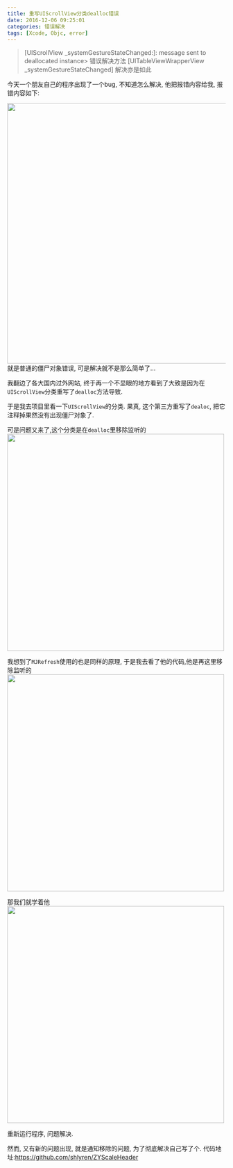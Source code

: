 ```yaml
---
title: 重写UIScrollView分类dealloc错误
date: 2016-12-06 09:25:01
categories: 错误解决
tags: [Xcode, Objc, error]
---
```


> [UIScrollView _systemGestureStateChanged:]: message sent to deallocated instance> 错误解决方法
> [UITableViewWrapperView _systemGestureStateChanged] 解决亦是如此

今天一个朋友自己的程序出现了一个bug, 不知道怎么解决, 他把报错内容给我, 报错内容如下:

<!-- more -->

<img src="https://ww4.sinaimg.cn/large/65e4f1e6gw1fagsd983rsj21g60ggjyt.jpg" width = "600"/>
就是普通的僵尸对象错误, 可是解决就不是那么简单了...

我翻边了各大国内过外网站, 终于再一个不显眼的地方看到了大致是因为在`UIScrollView`分类重写了`dealloc`方法导致.

于是我去项目里看一下`UIScrollView`的分类. 果真, 这个第三方重写了`dealoc`, 把它注释掉果然没有出现僵尸对象了.

可是问题又来了,这个分类是在`dealloc`里移除监听的
<img src="https://ww4.sinaimg.cn/large/65e4f1e6gw1fagsjlodobj20qw04ywfe.jpg" width = "500"/>

我想到了`MJRefresh`使用的也是同样的原理, 于是我去看了他的代码,他是再这里移除监听的
<img src="https://ww4.sinaimg.cn/large/65e4f1e6gw1fagsl6oopij210a07yacr.jpg" width = "500"/>

那我们就学着他
<img src="https://ww4.sinaimg.cn/large/65e4f1e6gw1fagslu9vecj20zk0ba41t.jpg" width = "500"/>

重新运行程序, 问题解决.

然而, 又有新的问题出现, 就是通知移除的问题, 为了彻底解决自己写了个.
代码地址:https://github.com/shlyren/ZYScaleHeader

